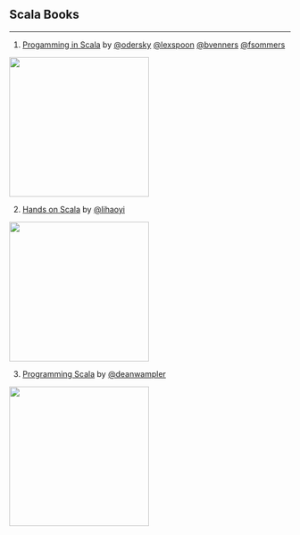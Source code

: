 ## Scala Books

---

1. [Progamming in Scala](https://www.artima.com/shop/programming_in_scala_5ed) by [@odersky](https://github.com/odersky) [@lexspoon](https://github.com/lexspoon) [@bvenners](https://github.com/bvenners) [@fsommers](https://github.com/fsommers)
<img height="250" src="https://user-images.githubusercontent.com/19735362/133745491-8a00293e-8525-40c1-8504-9e810b132750.png">

2. [Hands on Scala](https://www.handsonscala.com) by [@lihaoyi](https://github.com/lihaoyi)
<img height="250" src="https://user-images.githubusercontent.com/19735362/133745733-2c426a7e-5d0d-4229-a36d-67a4f6db8d04.png">

3. [Programming Scala](https://www.oreilly.com/library/view/programming-scala-3rd/9781492077886/) by [@deanwampler](https://github.com/deanwampler)
<img height="250" src="https://user-images.githubusercontent.com/19735362/133744919-7bdf9027-a351-42dc-b319-2539ed07fbee.png">
